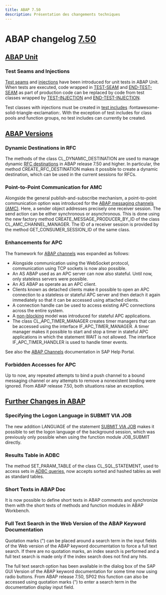```yaml
---
title: ABAP 7.50
description: Présentation des changements techniques
---
```


# ABAP changelog [7.50](https://help.sap.com/doc/abapdocu_latest_index_htm/latest/en-US/abennews-750.htm)

## [ABAP Unit](https://help.sap.com/doc/abapdocu_latest_index_htm/latest/en-US/index.htm?file=abennews-750-abap_unit.htm)
### Test Seams and Injections
[Test seams](https://help.sap.com/doc/abapdocu_latest_index_htm/latest/en-US/index.htm?file=abentest_seam_glosry.htm) and [injections](https://help.sap.com/doc/abapdocu_latest_index_htm/latest/en-US/index.htm?file=abeninjection_glosry.htm) have been introduced for unit tests in ABAP Unit. When tests are executed, code wrapped in [TEST-SEAM](https://help.sap.com/doc/abapdocu_latest_index_htm/latest/en-US/index.htm?file=abaptest-seam.htm) and [END-TEST-SEAM](https://help.sap.com/doc/abapdocu_latest_index_htm/latest/en-US/index.htm?file=abapend-test-seam.htm) as part of production code can be replaced by code from test classes wrapped by [TEST-INJECTION](https://help.sap.com/doc/abapdocu_latest_index_htm/latest/en-US/index.htm?file=abaptest-injection.htm) and [END-TEST-INJECTION](https://help.sap.com/doc/abapdocu_latest_index_htm/latest/en-US/index.htm?file=abapend-test-injection.htm).

Test classes with injections must be created in [test includes](https://help.sap.com/doc/abapdocu_latest_index_htm/latest/en-US/index.htm?file=abentest_include_glosry.htm) :fontawesome-solid-triangle-exclamation:. With the exception of test includes for class pools and function groups, no test includes can currently be created. 

## [ABAP Versions](https://help.sap.com/doc/abapdocu_latest_index_htm/latest/en-US/index.htm?file=abennews-750-abap_versions.htm)
### Dynamic Destinations in RFC 
The methods of the class CL_DYNAMIC_DESTINATION are used to manage dynamic [RFC destinations](https://help.sap.com/doc/abapdocu_latest_index_htm/latest/en-US/index.htm?file=abenrfc_destination.htm) in ABAP release 7.50 and higher. In particular, the method CREATE_RFC_DESTINATION makes it possible to create a dynamic destination, which can be used in the current sessions for RFCs. 

### Point-to-Point Communication for AMC
Alongside the general publish-and-subscribe mechanism, a point-to-point communication option was introduced for the [ABAP messaging channels (AMC)](https://help.sap.com/doc/abapdocu_latest_index_htm/latest/en-US/index.htm?file=abenamc.htm). Here, a sender object addresses precisely one receiver session. The send action can be either synchronous or asynchronous. This is done using the new factory method CREATE_MESSAGE_PRODUCER_BY_ID of the class CL_AMC_CHANNEL_MANAGER. The ID of a receiver session is provided by the method GET_CONSUMER_SESSION_ID of the same class. 

### Enhancements for APC
The framework for [ABAP channels](https://help.sap.com/doc/abapdocu_latest_index_htm/latest/en-US/index.htm?file=abenapc.htm) was expanded as follows:

- Alongside communication using the WebSocket protocol, communication using TCP sockets is now also possible.
- An AS ABAP used as an APC server can now also stateful. Until now, only stateless servers were possible.
- An AS ABAP as operate as an APC client.
- Clients known as detached clients make it possible to open an APC connection to a stateless or stateful APC server and then detach it again immediately so that it can be accessed using attached clients.
- A connection handle can be used to access existing APC connections across the entire system.
- A [non-blocking](https://help.sap.com/doc/abapdocu_latest_index_htm/latest/en-US/index.htm?file=abenapc_non_blocking_model.htm) model was introduced for stateful APC applications.
- The class CL_APC_TIMER_MANAGER creates timer managers that can be accessed using the interface IF_APC_TIMER_MANAGER. A timer manager makes it possible to start and stop a timer in stateful APC applications in which the statement WAIT is not allowed. The interface IF_APC_TIMER_HANDLER is used to handle timer events.

See also the [ABAP Channels](https://help.sap.com/docs/ABAP_PLATFORM_NEW/05d041d3df1a4595a3c45f57c15e2325/18ef61f6415743658407d4d17f06e950) documentation in SAP Help Portal. 

### Forbidden Accesses for APC
Up to now, any repeated attempts to bind a push channel to a bound messaging channel or any attempts to remove a nonexistent binding were ignored. From ABAP release 7.50, both situations raise an exception. 

## [Further Changes in ABAP](https://help.sap.com/doc/abapdocu_latest_index_htm/latest/en-US/index.htm?file=abennews-750-others.htm)
### Specifying the Logon Language in SUBMIT VIA JOB
The new addition LANGUAGE of the statement [SUBMIT VIA JOB](https://help.sap.com/doc/abapdocu_latest_index_htm/latest/en-US/abapsubmit_via_job.htm) makes it possible to set the logon language of the background session, which was previously only possible when using the function module JOB_SUBMIT directly. 

### Results Table in ADBC
The method SET_PARAM_TABLE of the class CL_SQL_STATEMENT, used to access sets in [ADBC queries](https://help.sap.com/doc/abapdocu_latest_index_htm/latest/en-US/abenadbc_query.htm), now accepts sorted and hashed tables as well as standard tables.

### Short Texts in ABAP Doc
It is now possible to define short texts in ABAP comments and synchronize them with the short texts of methods and function modules in ABAP Workbench. 

### Full Text Search in the Web Version of the ABAP Keyword Documentation
Quotation marks (") can be placed around a search term in the input fields of the Web version of the ABAP keyword documentation to force a full text search. If there are no quotation marks, an index search is performed and a full text search is made only if the index search does not find any hits.

The full text search option has been available in the dialog box of the SAP GUI Version of the ABAP keyword documentation for some time now using radio buttons. From ABAP release 7.50, SP02 this function can also be accessed using quotation marks (") to enter a search term in the documentation display input field.